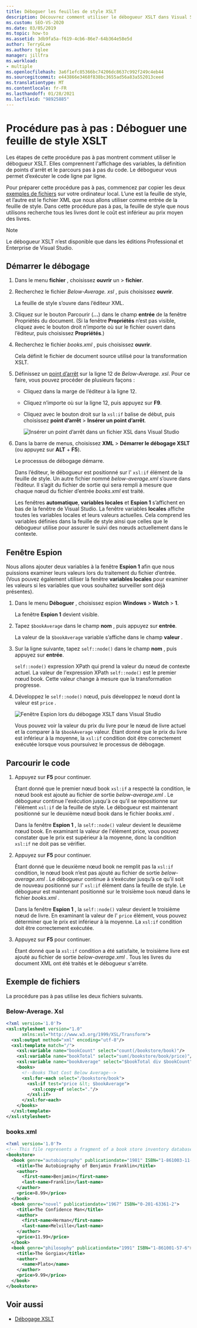 ```yaml
---
title: Déboguer les feuilles de style XSLT
description: Découvrez comment utiliser le débogueur XSLT dans Visual Studio pour déboguer une feuille de style XSLT en suivant les étapes décrites dans cette procédure pas à pas.
ms.custom: SEO-VS-2020
ms.date: 03/05/2019
ms.topic: how-to
ms.assetid: 3db9fa5a-f619-4cb6-86e7-64b364e58e5d
author: TerryGLee
ms.author: tglee
manager: jillfra
ms.workload:
- multiple
ms.openlocfilehash: 3a6f1efc85366bc74206dc8637c992f249c4eb44
ms.sourcegitcommit: e443866e3468f838bc3655ad56a83a552013ceed
ms.translationtype: MT
ms.contentlocale: fr-FR
ms.lasthandoff: 01/28/2021
ms.locfileid: "98925885"
---
```

# <a name="walkthrough-debug-an-xslt-style-sheet"></a>Procédure pas à pas : Déboguer une feuille de style XSLT

Les étapes de cette procédure pas à pas montrent comment utiliser le débogueur XSLT. Elles comprennent l'affichage des variables, la définition de points d'arrêt et le parcours pas à pas du code. Le débogueur vous permet d’exécuter le code ligne par ligne.

Pour préparer cette procédure pas à pas, commencez par copier les deux [exemples de fichiers](#sample-files) sur votre ordinateur local. L’une est la feuille de style, et l’autre est le fichier XML que nous allons utiliser comme entrée de la feuille de style. Dans cette procédure pas à pas, la feuille de style que nous utilisons recherche tous les livres dont le coût est inférieur au prix moyen des livres.

> [!NOTE]
> Le débogueur XSLT n’est disponible que dans les éditions Professional et Enterprise de Visual Studio.

## <a name="start-debugging"></a>Démarrer le débogage

1. Dans le menu **fichier** , choisissez **ouvrir** un  >  **fichier**.

2. Recherchez le fichier *Below-Average. xsl* , puis choisissez **ouvrir**.

   La feuille de style s’ouvre dans l’éditeur XML.

3. Cliquez sur le bouton Parcourir (**...**) dans le champ **entrée** de la fenêtre Propriétés du document. (Si la fenêtre **Propriétés** n’est pas visible, cliquez avec le bouton droit n’importe où sur le fichier ouvert dans l’éditeur, puis choisissez **Propriétés**.)

4. Recherchez le fichier *books.xml* , puis choisissez **ouvrir**.

   Cela définit le fichier de document source utilisé pour la transformation XSLT.

5. Définissez un [point d’arrêt](../debugger/using-breakpoints.md) sur la ligne 12 de *Below-Average. xsl*. Pour ce faire, vous pouvez procéder de plusieurs façons :

   - Cliquez dans la marge de l’éditeur à la ligne 12.

   - Cliquez n’importe où sur la ligne 12, puis appuyez sur **F9**.

   - Cliquez avec le bouton droit sur la `xsl:if` balise de début, puis choisissez **point d’arrêt**  >  **Insérer un point d’arrêt**.

      ![Insérer un point d’arrêt dans un fichier XSL dans Visual Studio](media/insert-breakpoint.PNG)

6. Dans la barre de menus, choisissez **XML**  >  **Démarrer le débogage XSLT** (ou appuyez sur **ALT** + **F5**).

   Le processus de débogage démarre.

   Dans l’éditeur, le débogueur est positionné sur l' `xsl:if` élément de la feuille de style. Un autre fichier nommé *below-average.xml* s’ouvre dans l’éditeur. Il s’agit du fichier de sortie qui sera rempli à mesure que chaque nœud du fichier d’entrée *books.xml* est traité.

   Les fenêtres **automatique**, **variables locales** et **Espion 1** s’affichent en bas de la fenêtre de Visual Studio. La fenêtre variables **locales** affiche toutes les variables locales et leurs valeurs actuelles. Cela comprend les variables définies dans la feuille de style ainsi que celles que le débogueur utilise pour assurer le suivi des nœuds actuellement dans le contexte.

## <a name="watch-window"></a>Fenêtre Espion

Nous allons ajouter deux variables à la fenêtre **Espion 1** afin que nous puissions examiner leurs valeurs lors du traitement du fichier d’entrée. (Vous pouvez également utiliser la fenêtre **variables locales** pour examiner les valeurs si les variables que vous souhaitez surveiller sont déjà présentes).

1. Dans le menu **Déboguer** , choisissez espion **Windows**  >  **Watch**  >  **1**.

   La fenêtre **Espion 1** devient visible.

2. Tapez `$bookAverage` dans le champ **nom** , puis appuyez sur **entrée**.

   La valeur de la `$bookAverage` variable s’affiche dans le champ **valeur** .

3. Sur la ligne suivante, tapez `self::node()` dans le champ **nom** , puis appuyez sur **entrée**.

   `self::node()` expression XPath qui prend la valeur du nœud de contexte actuel. La valeur de l'expression XPath `self::node()` est le premier nœud book. Cette valeur change à mesure que la transformation progresse.

4. Développez le `self::node()` nœud, puis développez le nœud dont la valeur est `price` .

   ![Fenêtre Espion lors du débogage XSLT dans Visual Studio](media/xslt-debugging-watch-window.png)

   Vous pouvez voir la valeur du prix du livre pour le nœud de livre actuel et la comparer à la `$bookAverage` valeur. Étant donné que le prix du livre est inférieur à la moyenne, la `xsl:if` condition doit être correctement exécutée lorsque vous poursuivez le processus de débogage.

## <a name="step-through-the-code"></a>Parcourir le code

1. Appuyez sur **F5** pour continuer.

   Étant donné que le premier nœud book `xsl:if` a respecté la condition, le nœud book est ajouté au fichier de sortie *below-average.xml* . Le débogueur continue l'exécution jusqu'à ce qu'il se repositionne sur l'élément `xsl:if` de la feuille de style. Le débogueur est maintenant positionné sur le deuxième nœud book dans le fichier *books.xml* .

   Dans la fenêtre **Espion 1** , la `self::node()` valeur devient le deuxième nœud book. En examinant la valeur de l'élément price, vous pouvez constater que le prix est supérieur à la moyenne, donc la condition `xsl:if` ne doit pas se vérifier.

2. Appuyez sur **F5** pour continuer.

   Étant donné que le deuxième nœud book ne remplit pas la `xsl:if` condition, le nœud book n’est pas ajouté au fichier de sortie *below-average.xml* . Le débogueur continue à s’exécuter jusqu’à ce qu’il soit de nouveau positionné sur l' `xsl:if` élément dans la feuille de style. Le débogueur est maintenant positionné sur le troisième `book` nœud dans le fichier *books.xml* .

   Dans la fenêtre **Espion 1** , la `self::node()` valeur devient le troisième nœud de livre. En examinant la valeur de l' `price` élément, vous pouvez déterminer que le prix est inférieur à la moyenne. La `xsl:if` condition doit être correctement exécutée.

3. Appuyez sur **F5** pour continuer.

   Étant donné que la `xsl:if` condition a été satisfaite, le troisième livre est ajouté au fichier de sortie *below-average.xml* . Tous les livres du document XML ont été traités et le débogueur s'arrête.

## <a name="sample-files"></a>Exemple de fichiers

La procédure pas à pas utilise les deux fichiers suivants.

### <a name="below-averagexsl"></a>Below-Average. Xsl

```xml
<?xml version='1.0'?>
<xsl:stylesheet version="1.0"
      xmlns:xsl="http://www.w3.org/1999/XSL/Transform">
  <xsl:output method="xml" encoding="utf-8"/>
  <xsl:template match="/">
    <xsl:variable name="bookCount" select="count(/bookstore/book)"/>
    <xsl:variable name="bookTotal" select="sum(/bookstore/book/price)"/>
    <xsl:variable name="bookAverage" select="$bookTotal div $bookCount"/>
    <books>
      <!--Books That Cost Below Average-->
      <xsl:for-each select="/bookstore/book">
        <xsl:if test="price &lt; $bookAverage">
          <xsl:copy-of select="."/>
        </xsl:if>
      </xsl:for-each>
    </books>
  </xsl:template>
</xsl:stylesheet>
```

### <a name="booksxml"></a>books.xml

```xml
<?xml version='1.0'?>
<!-- This file represents a fragment of a book store inventory database -->
<bookstore>
  <book genre="autobiography" publicationdate="1981" ISBN="1-861003-11-0">
    <title>The Autobiography of Benjamin Franklin</title>
    <author>
      <first-name>Benjamin</first-name>
      <last-name>Franklin</last-name>
    </author>
    <price>8.99</price>
  </book>
  <book genre="novel" publicationdate="1967" ISBN="0-201-63361-2">
    <title>The Confidence Man</title>
    <author>
      <first-name>Herman</first-name>
      <last-name>Melville</last-name>
    </author>
    <price>11.99</price>
  </book>
  <book genre="philosophy" publicationdate="1991" ISBN="1-861001-57-6">
    <title>The Gorgias</title>
    <author>
      <name>Plato</name>
    </author>
    <price>9.99</price>
  </book>
</bookstore>
```

## <a name="see-also"></a>Voir aussi

- [Débogage XSLT](../xml-tools/debugging-xslt.md)

